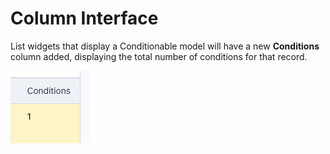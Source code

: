 # Column Interface
List widgets that display a Conditionable model will have a new **Conditions** column added, displaying the total number of conditions for that record.

![Column](./images/column.png)
